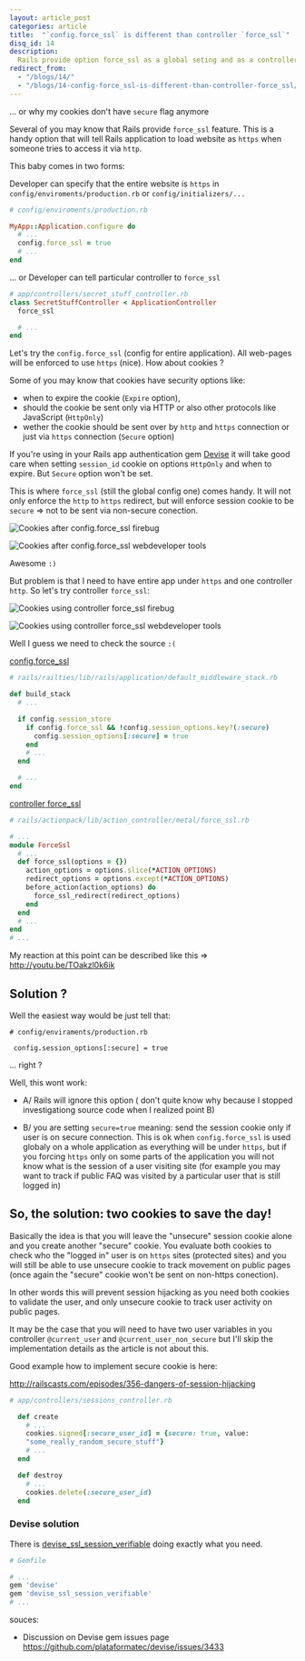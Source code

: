 ```yaml
---
layout: article_post
categories: article
title:  "`config.force_ssl` is different than controller `force_ssl`"
disq_id: 14
description:
  Rails provide option force_ssl as a global seting and as a controller method. They act the same way in terms of redirect to https but have a huge security affect on cookie security.
redirect_from:
  - "/blogs/14/"
  - "/blogs/14-config-force_ssl-is-different-than-controller-force_ssl/"
---
```



... or why my cookies don't have `secure` flag anymore

Several of you may know that Rails provide `force_ssl` feature. This is
a handy option that will tell Rails application to load website as
`https` when someone tries to access it  via `http`.

This baby comes in two forms:

Developer can specify that the entire website is `https` in
`config/enviroments/production.rb` or `config/initializers/...`

```ruby
# config/enviroments/production.rb

MyApp::Application.configure do
  # ...
  config.force_ssl = true
  # ...
end
```

... or Developer can tell particular controller to `force_ssl`

```ruby
# app/controllers/secret_stuff_controller.rb
class SecretStuffController < ApplicationController
  force_ssl

  # ...
end
```

Let's try the `config.force_ssl` (config for entire application).
All web-pages will be enforced to use `https` (nice).
How about cookies ?

Some of you may know that cookies have security options like:

* when to expire the cookie (`Expire` option),
* should the cookie be sent only via HTTP or also other protocols like JavaScript (`HttpOnly`)
* wether the cookie should be sent over by `http` and `https` connection
  or just via `https` connection (`Secure` option)

If you're using in your Rails app authentication gem [Devise](https://github.com/plataformatec/devise) 
it will take good care when setting `session_id` cookie on options
`HttpOnly` and  when to expire. But `Secure` option won't be set.

This is where `force_ssl` (still the global config one) comes handy. It will
not only enforce the `http` to `https` redirect, but will enforce
session cookie to be `secure` => not to be sent via non-secure
conection.

![Cookies after config.force_ssl firebug](https://raw.githubusercontent.com/equivalent/scrapbook2/master/assets/images/2015/cookies-after-config-force_ssl-firebug.png)

![Cookies after config.force_ssl webdeveloper tools](https://raw.githubusercontent.com/equivalent/scrapbook2/master/assets/images/2015/cookies-after-config-force_ssl-web-developer.png)

Awesome `:)`


But problem is that I need to have entire app under `https` and  one
controller `http`. So let's try controller `force_ssl`:


![Cookies using controller force_ssl firebug](https://raw.githubusercontent.com/equivalent/scrapbook2/master/assets/images/2015/cookies-using-controller-config-force_ssl-firebug.png)


![Cookies using controller force_ssl webdeveloper tools](https://raw.githubusercontent.com/equivalent/scrapbook2/master/assets/images/2015/cookies-using-controller-config-force_ssl-web-developer.png)


Well I guess we need to check the source `:(`

[config.force_ssl](https://github.com/rails/rails/blob/2d04bdd86fb4a9c69e1ca1ffe92188a9ca4f88c8/railties/lib/rails/application/default_middleware_stack.rb)

```ruby
# rails/railties/lib/rails/application/default_middleware_stack.rb

def build_stack
  # ...

  if config.session_store
    if config.force_ssl && !config.session_options.key?(:secure)
      config.session_options[:secure] = true
    end
    # ...
  end

  # ...
end
```

[controller force_ssl](https://github.com/rails/rails/blob/3d70f0740b26b0a137d7e6436f9909330f8ee888/actionpack/lib/action_controller/metal/force_ssl.rb)

```ruby
# rails/actionpack/lib/action_controller/metal/force_ssl.rb

# ...
module ForceSsl
  # ...
  def force_ssl(options = {})
    action_options = options.slice(*ACTION_OPTIONS)
    redirect_options = options.except(*ACTION_OPTIONS)
    before_action(action_options) do
      force_ssl_redirect(redirect_options)
    end
  end
  # ...
end
# ...
```

My reaction at this point can be described like this => http://youtu.be/TOakzl0k6ik

## Solution ?

Well the easiest way would be just tell that:

```
# config/enviraments/production.rb

 config.session_options[:secure] = true
```

... right ?

Well, this wont work:

* A/ Rails will ignore this option ( don't quite know why because I
  stopped investigationg source code when I realized point B)

* B/ you are setting `secure=true` meaning: send the session cookie only if user is on
  secure connection. This is ok when `config.force_ssl` is used globaly on a
  whole application as everything will be under `https`, but if you
  forcing `https` only on some parts of the application you will not know what is
  the session of a user visiting site (for example you may want to track if public
  FAQ was visited by a particular user that is still logged in)

## So, the solution: two cookies to save the day!

Basically the idea is that you will leave the "unsecure" session cookie
alone and you create another "secure" cookie. You evaluate both cookies
to check who the "logged in" user is on `https` sites (protected sites) and you will
still be able to use unsecure cookie to track movement on public pages
(once again the "secure" cookie won't be sent on non-https conection).

In other words this will prevent session hijacking as you need both
cookies to validate the user, and only unsecure cookie to track user
activity on public pages.

It may be the case that you will need to have two user variables in you
controller `@current_user` and `@current_user_non_secure` but I'll skip
the implementation details as the article is not about this.

Good example how to implement secure cookie is here:

<http://railscasts.com/episodes/356-dangers-of-session-hijacking>

```ruby
# app/controllers/sessions_controller.rb

  def create
    # ...
    cookies.signed[:secure_user_id] = {secure: true, value:
    "some_really_random_secure_stuff"}
    # ...
  end

  def destroy
    # ...
    cookies.delete(:secure_user_id)
  end
```
### Devise solution 

There is [devise_ssl_session_verifiable](https://github.com/mobalean/devise_ssl_session_verifiable) doing exactly what you need.

```ruby
# Gemfile

# ...
gem 'devise'
gem 'devise_ssl_session_verifiable'
# ...
```

souces:

* Discussion on Devise gem issues page <https://github.com/plataformatec/devise/issues/3433>

